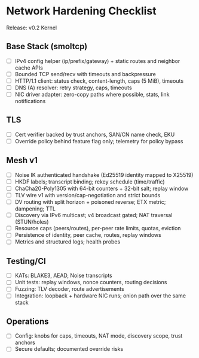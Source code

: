 # Network Hardening Checklist 

Release: v0.2 Kernel 

## Base Stack (smoltcp)

- [ ] IPv4 config helper (ip/prefix/gateway) + static routes and neighbor cache APIs
- [ ] Bounded TCP send/recv with timeouts and backpressure
- [ ] HTTP/1.1 client: status check, content-length, caps (5 MiB), timeouts
- [ ] DNS (A) resolver: retry strategy, caps, timeouts
- [ ] NIC driver adapter: zero-copy paths where possible, stats, link notifications

## TLS

- [ ] Cert verifier backed by trust anchors, SAN/CN name check, EKU
- [ ] Override policy behind feature flag only; telemetry for policy bypass

## Mesh v1

- [ ] Noise IK authenticated handshake (Ed25519 identity mapped to X25519)
- [ ] HKDF labels; transcript binding; rekey schedule (time/traffic)
- [ ] ChaCha20-Poly1305 with 64-bit counters + 32-bit salt; replay window
- [ ] TLV wire v1 with version/cap-negotiation and strict bounds
- [ ] DV routing with split horizon + poisoned reverse; ETX metric; dampening; TTL
- [ ] Discovery via IPv6 multicast; v4 broadcast gated; NAT traversal (STUN/holes)
- [ ] Resource caps (peers/routes), per-peer rate limits, quotas, eviction
- [ ] Persistence of identity, peer cache, routes, replay windows
- [ ] Metrics and structured logs; health probes

## Testing/CI

- [ ] KATs: BLAKE3, AEAD, Noise transcripts
- [ ] Unit tests: replay windows, nonce counters, routing decisions
- [ ] Fuzzing: TLV decoder, route advertisements
- [ ] Integration: loopback + hardware NIC runs; onion path over the same stack

## Operations

- [ ] Config: knobs for caps, timeouts, NAT mode, discovery scope, trust anchors
- [ ] Secure defaults; documented override risks
